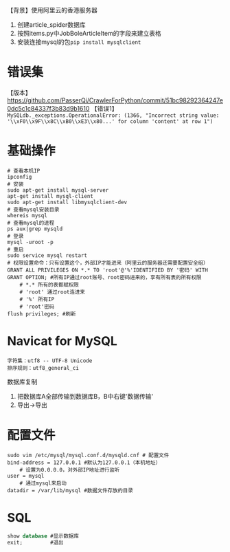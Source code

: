 【背景】使用阿里云的香港服务器

1. 创建article_spider数据库
2. 按照items.py中JobBoleArticleItem的字段来建立表格
3. 安装连接mysql的包`pip install mysqlclient`

# 错误集
【版本】https://github.com/PasserQi/CrawlerForPython/commit/51bc98292364247e0dc5c1c84337f3b83d9b1610
【错误1】`MySQLdb._exceptions.OperationalError: (1366, "Incorrect string value: '\\xF0\\x9F\\x8C\\xB0\\xE3\\x80...' for column 'content' at row 1")`


# 基础操作
```
# 查看本机IP
ipconfig
# 安装
sudo apt-get install mysql-server
apt-get install mysql-client
sudo apt-get install libmysqlclient-dev
# 查看mysql安装目录
whereis mysql
# 查看mysql的进程
ps aux|grep mysqld
# 登录
mysql -uroot -p
# 重启
sudo service mysql restart
# 权限设置命令：只有设置这个，外部IP才能进来（阿里云的服务器还需要配置安全组）
GRANT ALL PRIVILEGES ON *.* TO 'root'@'%'IDENTIFIED BY '密码' WITH GRANT OPTION; #所有IP通过root账号、root密码进来的，享有所有表的所有权限
    # *.* 所有的表都赋权限
    # 'root' 通过root连进来
    # '%' 所有IP
    # 'root'密码
flush privileges; #刷新
```

# Navicat for MySQL
```
字符集：utf8 -- UTF-8 Unicode
排序规则：utf8_general_ci
```

数据库复制
1. 把数据库A全部传输到数据库B，B中右键'数据传输'
2. 导出->导出


# 配置文件

```
sudo vim /etc/mysql/mysql.conf.d/mysqld.cnf # 配置文件
bind-address = 127.0.0.1 #默认为127.0.0.1（本机地址）
    # 设置为0.0.0.0，对外部IP地址进行监听
user = mysql
    # 通过mysql来启动
datadir = /var/lib/mysql #数据文件存放的目录
```

# SQL
```sql
show database #显示数据库
exit;         #退出
```